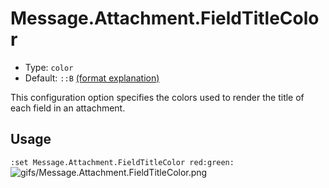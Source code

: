 # Message.Attachment.FieldTitleColor

- Type: `color`
- Default: `::B` [(format explanation)](../Colors.md)

This configuration option specifies the colors used to render the title of each field in an
attachment.

## Usage
`:set Message.Attachment.FieldTitleColor red:green:`
![gifs/Message.Attachment.FieldTitleColor.png](gifs/Message.Attachment.FieldTitleColor.png)
